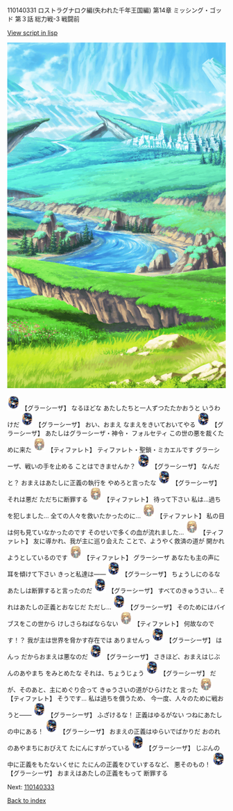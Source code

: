 110140331 ロストラグナロク編(失われた千年王国編) 第14章 ミッシング・ゴッド 第３話 総力戦-3 戦闘前

[View script in lisp](../scripts/110140331.txt)

![plain.png](../images/backgrounds/plain.png)

<img src="../images/units/3302619.png" alt="3302619.png" height="34"/>
【グラーシーザ】
なるほどな
あたしたちと一人ずつたたかおうと
いうわけだ

<img src="../images/units/3302619.png" alt="3302619.png" height="34"/>
【グラーシーザ】
おい、おまえ
なまえをきいておいてやる

<img src="../images/units/3302619.png" alt="3302619.png" height="34"/>
【グラーシーザ】
あたしはグラーシーザ・神令・
フォルセティ
この世の悪を裁くために来た

<img src="../images/units/3503211.png" alt="3503211.png" height="34"/>
【ティファレト】
ティファレト・聖鎖・ミカエルです
グラーシーザ、戦いの手を止める
ことはできませんか？

<img src="../images/units/3302619.png" alt="3302619.png" height="34"/>
【グラーシーザ】
なんだと？
おまえはあたしに正義の執行を
やめろと言ったな

<img src="../images/units/3302619.png" alt="3302619.png" height="34"/>
【グラーシーザ】
それは悪だ
ただちに断罪する

<img src="../images/units/3503211.png" alt="3503211.png" height="34"/>
【ティファレト】
待って下さい
私は…過ちを犯しました…
全ての人々を救いたかったのに…

<img src="../images/units/3503211.png" alt="3503211.png" height="34"/>
【ティファレト】
私の目は何も見ていなかったのです
そのせいで多くの血が流れました…

<img src="../images/units/3503211.png" alt="3503211.png" height="34"/>
【ティファレト】
友に導かれ、我が主に巡り会えた
ことで、ようやく救済の道が
開かれようとしているのです

<img src="../images/units/3503211.png" alt="3503211.png" height="34"/>
【ティファレト】
グラーシーザ
あなたも主の声に耳を傾けて下さい
きっと私達は――

<img src="../images/units/3302619.png" alt="3302619.png" height="34"/>
【グラーシーザ】
ちょうしにのるな
あたしは断罪すると言ったのだ

<img src="../images/units/3302619.png" alt="3302619.png" height="34"/>
【グラーシーザ】
すべてのきゅうさい…
それはあたしの正義とおなじだ
ただし…

<img src="../images/units/3302619.png" alt="3302619.png" height="34"/>
【グラーシーザ】
そのためにはバイブスをこの世から
けしさらねばならない

<img src="../images/units/3503211.png" alt="3503211.png" height="34"/>
【ティファレト】
何故なのです！？
我が主は世界を脅かす存在では
ありませんっ

<img src="../images/units/3302619.png" alt="3302619.png" height="34"/>
【グラーシーザ】
はんっ
だからおまえは悪なのだ

<img src="../images/units/3302619.png" alt="3302619.png" height="34"/>
【グラーシーザ】
さきほど、おまえはじぶんのあやまち
をみとめたな
それは、ちょうじょう

<img src="../images/units/3302619.png" alt="3302619.png" height="34"/>
【グラーシーザ】
だが、そのあと、主にめぐり合って
きゅうさいの道がひらけたと
言った

<img src="../images/units/3503211.png" alt="3503211.png" height="34"/>
【ティファレト】
そうです…
私は過ちを償うため、
今一度、人々のために戦おうと――

<img src="../images/units/3302619.png" alt="3302619.png" height="34"/>
【グラーシーザ】
ふざけるな！
正義はゆるがない
つねにあたしの中にある！

<img src="../images/units/3302619.png" alt="3302619.png" height="34"/>
【グラーシーザ】
おまえの正義はゆらいでばかりだ
おのれのあやまちにおびえて
たにんにすがっている

<img src="../images/units/3302619.png" alt="3302619.png" height="34"/>
【グラーシーザ】
じぶんの中に正義をもたないくせに
たにんの正義をひていするなど、
悪そのもの！

<img src="../images/units/3302619.png" alt="3302619.png" height="34"/>
【グラーシーザ】
おまえはあたしの正義をもって
断罪する

Next: [110140333](110140333.md)

[Back to index](index.md)

